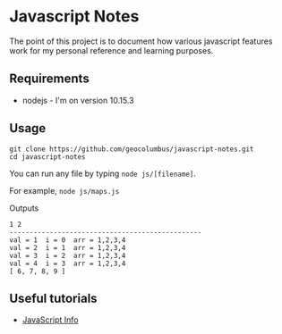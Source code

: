 # Javascript Notes

The point of this project is to document how various javascript features work for my personal reference and learning purposes.

## Requirements

* nodejs - I'm on version 10.15.3

## Usage

```
git clone https://github.com/geocolumbus/javascript-notes.git
cd javascript-notes

```

You can run any file by typing ```node js/[filename]```.

For example, ```node js/maps.js```

Outputs

```
1 2
------------------------------------------------
val = 1  i = 0  arr = 1,2,3,4
val = 2  i = 1  arr = 1,2,3,4
val = 3  i = 2  arr = 1,2,3,4
val = 4  i = 3  arr = 1,2,3,4
[ 6, 7, 8, 9 ]
```

## Useful tutorials

* [JavaScript Info](https://javascript.info/)

